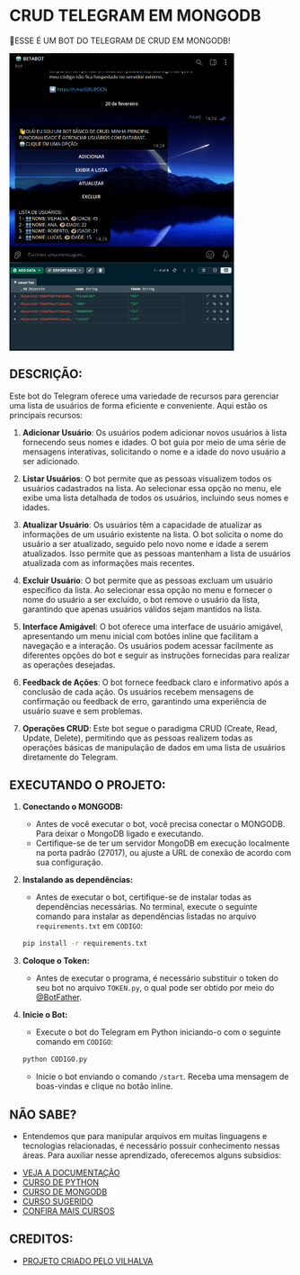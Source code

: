 # CRUD TELEGRAM EM MONGODB
🤤ESSE É UM BOT DO TELEGRAM DE CRUD EM MONGODB!

<img src="./IMAGENS/FOTO_1.png" align="center" width="400"> <br>
<img src="./IMAGENS/FOTO_2.png" align="center" width="400"> <br>

## DESCRIÇÃO:
Este bot do Telegram oferece uma variedade de recursos para gerenciar uma lista de usuários de forma eficiente e conveniente. Aqui estão os principais recursos:

1. **Adicionar Usuário**: Os usuários podem adicionar novos usuários à lista fornecendo seus nomes e idades. O bot guia por meio de uma série de mensagens interativas, solicitando o nome e a idade do novo usuário a ser adicionado.

2. **Listar Usuários**: O bot permite que as pessoas visualizem todos os usuários cadastrados na lista. Ao selecionar essa opção no menu, ele exibe uma lista detalhada de todos os usuários, incluindo seus nomes e idades.

3. **Atualizar Usuário**: Os usuários têm a capacidade de atualizar as informações de um usuário existente na lista. O bot solicita o nome do usuário a ser atualizado, seguido pelo novo nome e idade a serem atualizados. Isso permite que as pessoas mantenham a lista de usuários atualizada com as informações mais recentes.

4. **Excluir Usuário**: O bot permite que as pessoas excluam um usuário específico da lista. Ao selecionar essa opção no menu e fornecer o nome do usuário a ser excluído, o bot remove o usuário da lista, garantindo que apenas usuários válidos sejam mantidos na lista.

5. **Interface Amigável**: O bot oferece uma interface de usuário amigável, apresentando um menu inicial com botões inline que facilitam a navegação e a interação. Os usuários podem acessar facilmente as diferentes opções do bot e seguir as instruções fornecidas para realizar as operações desejadas.

6. **Feedback de Ações**: O bot fornece feedback claro e informativo após a conclusão de cada ação. Os usuários recebem mensagens de confirmação ou feedback de erro, garantindo uma experiência de usuário suave e sem problemas.

7. **Operações CRUD**: Este bot segue o paradigma CRUD (Create, Read, Update, Delete), permitindo que as pessoas realizem todas as operações básicas de manipulação de dados em uma lista de usuários diretamente do Telegram.

## EXECUTANDO O PROJETO:
1. **Conectando o MONGODB:**
   - Antes de você executar o bot, você precisa conectar o MONGODB. Para deixar o MongoDB ligado e executando.
   - Certifique-se de ter um servidor MongoDB em execução localmente na porta padrão (27017), ou ajuste a URL de conexão de acordo com sua configuração.

2. **Instalando as dependências:**
   - Antes de executar o bot, certifique-se de instalar todas as dependências necessárias. No terminal, execute o seguinte comando para instalar as dependências listadas no arquivo `requirements.txt` em `CODIGO`:
   ```bash
   pip install -r requirements.txt
   ```

3. **Coloque o Token:**
   - Antes de executar o programa, é necessário substituir o token do seu bot no arquivo `TOKEN.py`, o qual pode ser obtido por meio do [@BotFather](https://t.me/BotFather). 

4. **Inicie o Bot:**
   - Execute o bot do Telegram em Python iniciando-o com o seguinte comando em `CODIGO`:
   ```bash
   python CODIGO.py
   ```

   - Inicie o bot enviando o comando `/start`. Receba uma mensagem de boas-vindas e clique no botão inline.

## NÃO SABE?
- Entendemos que para manipular arquivos em muitas linguagens e tecnologias relacionadas, é necessário possuir conhecimento nessas áreas. Para auxiliar nesse aprendizado, oferecemos alguns subsidios:
* [VEJA A DOCUMENTAÇÃO](https://python-telegram-bot.org/)
* [CURSO DE PYTHON](https://github.com/VILHALVA/CURSO-DE-PYTHON)
* [CURSO DE MONGODB](https://github.com/VILHALVA/CURSO-DE-MONGODB)
* [CURSO SUGERIDO](https://github.com/VILHALVA/CURSO-DE-TELEBOT)
* [CONFIRA MAIS CURSOS](https://github.com/VILHALVA?tab=repositories&q=+topic:CURSO)

## CREDITOS:
- [PROJETO CRIADO PELO VILHALVA](https://github.com/VILHALVA)



